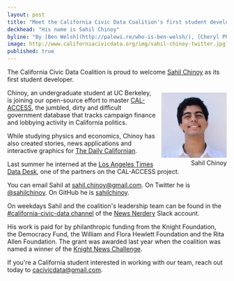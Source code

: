 ```yaml
---
layout: post
title: "Meet the California Civic Data Coalition's first student developer"
deckhead: "His name is Sahil Chinoy"
byline: "By [Ben Welsh](http://palewi.re/who-is-ben-welsh/), [Cheryl Phillips](http://www.twitter.com/cephillips), [Aaron Williams](http://aboutaaron.com/) and [Jennifer LaFleur](https://twitter.com/j_la28)"
image: http://www.californiacivicdata.org/img/sahil-chinoy-twitter.jpg?sahil=chinoy
published: true
---
```


The California Civic Data Coalition is proud to welcome [Sahil Chinoy](http://sahilchinoy.com/) as its first student developer.

<figure style="margin: 8px 0 0 10px; float:right;">
    <img alt="Sahil Chinoy" title="Sahil Chinoy" src="/img/sahil-chinoy.jpg" height="150">
    <figcaption style="text-align:right;">Sahil Chinoy</figcaption>
</figure>

Chinoy, an undergraduate student at UC Berkeley, is joining our
open-source effort to master [CAL-ACCESS](http://cal-access.ss.ca.gov/), the
jumbled, dirty and difficult government database that tracks campaign finance
and lobbying activity in California politics.

While studying physics and economics, Chinoy has also created stories, news applications and interactive graphics
for [The Daily Californian](http://www.dailycal.org/author/schinoy/).

Last summer he interned at the [Los Angeles Times Data Desk](https://twitter.com/LATdatadesk), one of the partners on the CAL-ACCESS project.  

You can email Sahil at [sahil.chinoy@gmail.com](mailto:sahil.chinoy@gmail.com). On Twitter he is [@sahilchinoy](https://twitter.com/sahilchinoy). On GitHub he is [sahilchinoy](https://github.com/sahilchinoy).

On weekdays Sahil and the coalition's leadership team can be found
in the [#california-civic-data channel](https://newsnerdery.slack.com/messages/california-civic-data/) of the [News Nerdery](http://newsnerdery.org/) Slack account.

His work is paid for by philanthropic funding from the Knight Foundation, the Democracy Fund, the William and Flora Hewlett Foundation and the Rita Allen Foundation. The grant was awarded last year when the coalition was named a
winner of the [Knight News Challenge](/2015/07/22/knight-news-challenge/).

If you're a California student interested in working with our team, reach out today to [cacivicdata@gmail.com](mailto:cacivicdata@gmail.com).
